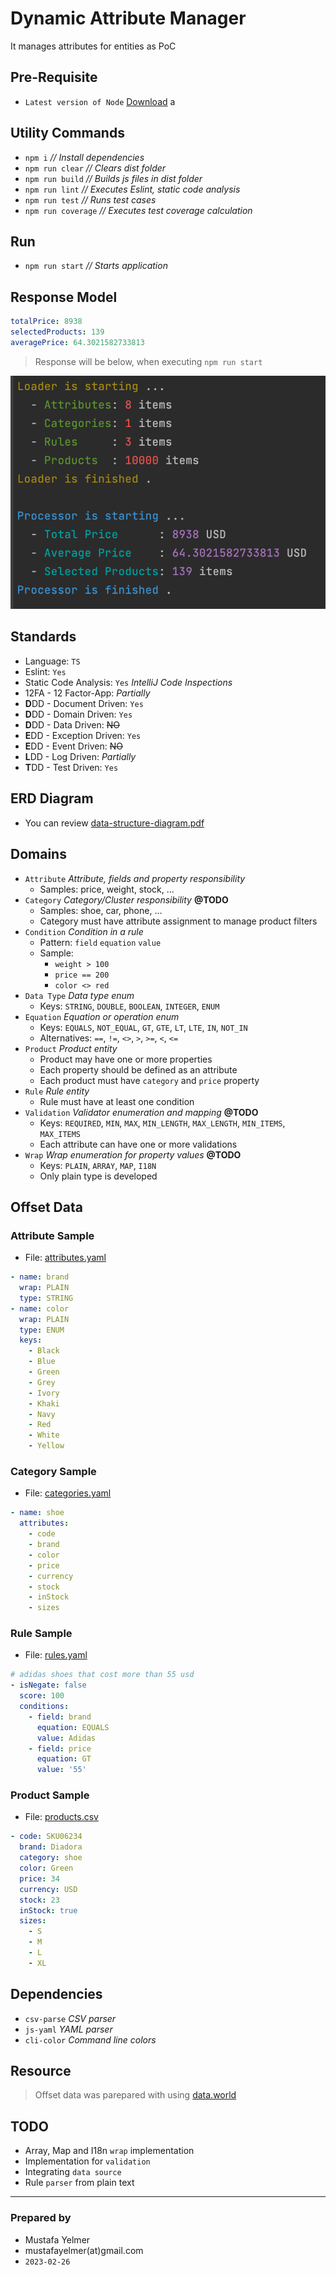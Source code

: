 # Dynamic Attribute Manager
It manages attributes for entities as PoC

## Pre-Requisite
- `Latest version of Node` [Download](https://nodejs.org/en/download/)
a
## Utility Commands
- `npm i` *// Install dependencies* 
- `npm run clear` *// Clears dist folder*
- `npm run build` *// Builds js files in dist folder*
- `npm run lint` *// Executes Eslint, static code analysis*
- `npm run test` *// Runs test cases*
- `npm run coverage` *// Executes test coverage calculation*

## Run
- `npm run start` *// Starts application*

## Response Model
```yaml
totalPrice: 8938
selectedProducts: 139
averagePrice: 64.3021582733813
```
> Response will be below, when executing `npm run start`
> 
![Response Sample](./data/screenshot-response.png)

## Standards
- Language: `TS`
- Eslint: `Yes`
- Static Code Analysis: `Yes` *IntelliJ Code Inspections*
- 12FA - 12 Factor-App: *Partially*
- **D**DD - Document Driven: `Yes`
- **D**DD - Domain Driven: `Yes`
- **D**DD - Data Driven: ~~NO~~
- **E**DD - Exception Driven: `Yes`
- **E**DD - Event Driven: ~~NO~~
- **L**DD - Log Driven: *Partially*
- **T**DD - Test Driven: `Yes`

## ERD Diagram
- You can review [data-structure-diagram.pdf](./data/data-structure-diagram.pdf)
## Domains
- `Attribute` *Attribute, fields and property responsibility*
  - Samples: price, weight, stock, ...
- `Category` *Category/Cluster responsibility* **@TODO**
  - Samples: shoe, car, phone, ...
  - Category must have attribute assignment to manage product filters
- `Condition` *Condition in a rule*
  - Pattern: `field` `equation` `value`
  - Sample:
    - `weight > 100`
    - `price == 200`
    - `color <> red`
- `Data Type` *Data type enum*
  - Keys: `STRING`, `DOUBLE`, `BOOLEAN`, `INTEGER`, `ENUM`
- `Equation` *Equation or operation enum*
    - Keys: `EQUALS`, `NOT_EQUAL`, `GT`, `GTE`, `LT`, `LTE`, `IN`, `NOT_IN`
    - Alternatives: `==`, `!=`, `<>`, `>`, `>=`, `<`, `<=`
- `Product` *Product entity*
  - Product may have one or more properties
  - Each property should be defined as an attribute
  - Each product must have `category` and `price` property
- `Rule` *Rule entity*
  - Rule must have at least one condition
- `Validation` *Validator enumeration and mapping* **@TODO**
  - Keys: `REQUIRED`, `MIN`, `MAX`, `MIN_LENGTH`, `MAX_LENGTH`, `MIN_ITEMS`, `MAX_ITEMS`
  - Each attribute can have one or more validations
- `Wrap` *Wrap enumeration for property values* **@TODO**
    - Keys: `PLAIN`, `ARRAY`, `MAP`, `I18N`
    - Only plain type is developed

## Offset Data
### Attribute Sample
- File: [attributes.yaml](./src/assets/attributes.yaml)

```yaml
- name: brand
  wrap: PLAIN
  type: STRING
- name: color
  wrap: PLAIN
  type: ENUM
  keys:
    - Black
    - Blue
    - Green
    - Grey
    - Ivory
    - Khaki
    - Navy
    - Red
    - White
    - Yellow
```

### Category Sample
- File: [categories.yaml](./src/assets/categories.yaml)

```yaml
- name: shoe
  attributes:
    - code
    - brand
    - color
    - price
    - currency
    - stock
    - inStock
    - sizes
```


### Rule Sample
- File: [rules.yaml](./src/assets/rules.yaml)

```yaml
# adidas shoes that cost more than 55 usd
- isNegate: false
  score: 100
  conditions:
    - field: brand
      equation: EQUALS
      value: Adidas
    - field: price
      equation: GT
      value: '55'
```

### Product Sample
- File: [products.csv](./src/assets/products.csv)

```yaml
- code: SKU06234
  brand: Diadora
  category: shoe
  color: Green
  price: 34
  currency: USD
  stock: 23
  inStock: true
  sizes:
    - S
    - M
    - L
    - XL
```

## Dependencies
- `csv-parse` *CSV parser*
- `js-yaml` *YAML parser*
- `cli-color` *Command line colors*

## Resource

> Offset data was parepared with using [data.world](https://data.world/)

## TODO
- Array, Map and I18n `wrap` implementation
- Implementation for `validation`
- Integrating `data source`
- Rule `parser` from plain text

---
### Prepared by
- Mustafa Yelmer
- mustafayelmer(at)gmail.com
- `2023-02-26`